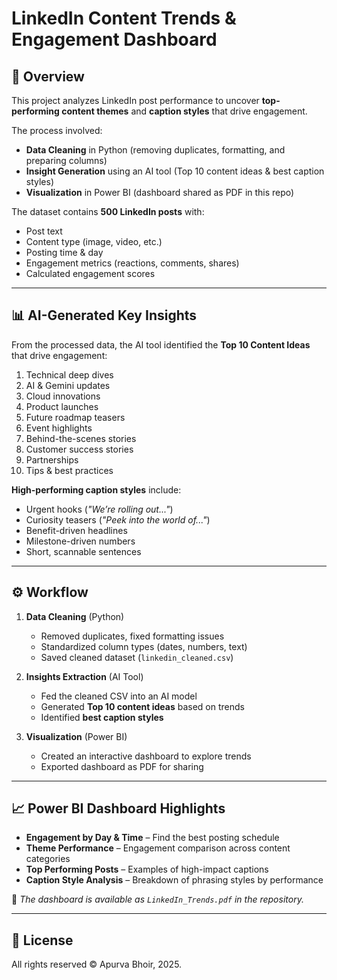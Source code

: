 # LinkedIn Content Trends & Engagement Dashboard

## 📌 Overview
This project analyzes LinkedIn post performance to uncover **top-performing content themes** and **caption styles** that drive engagement.  

The process involved:
- **Data Cleaning** in Python (removing duplicates, formatting, and preparing columns)
- **Insight Generation** using an AI tool (Top 10 content ideas & best caption styles)
- **Visualization** in Power BI (dashboard shared as PDF in this repo)

The dataset contains **500 LinkedIn posts** with:
- Post text  
- Content type (image, video, etc.)  
- Posting time & day  
- Engagement metrics (reactions, comments, shares)  
- Calculated engagement scores  

---

## 📊 AI-Generated Key Insights
From the processed data, the AI tool identified the **Top 10 Content Ideas** that drive engagement:
1. Technical deep dives  
2. AI & Gemini updates  
3. Cloud innovations  
4. Product launches  
5. Future roadmap teasers  
6. Event highlights  
7. Behind-the-scenes stories  
8. Customer success stories  
9. Partnerships  
10. Tips & best practices  

**High-performing caption styles** include:
- Urgent hooks (*"We’re rolling out..."*)  
- Curiosity teasers (*"Peek into the world of..."*)  
- Benefit-driven headlines  
- Milestone-driven numbers  
- Short, scannable sentences  

---

## ⚙️ Workflow
1. **Data Cleaning** (Python)  
   - Removed duplicates, fixed formatting issues  
   - Standardized column types (dates, numbers, text)  
   - Saved cleaned dataset (`linkedin_cleaned.csv`)  

2. **Insights Extraction** (AI Tool)  
   - Fed the cleaned CSV into an AI model  
   - Generated **Top 10 content ideas** based on trends  
   - Identified **best caption styles**  

3. **Visualization** (Power BI)  
   - Created an interactive dashboard to explore trends  
   - Exported dashboard as PDF for sharing  

---

## 📈 Power BI Dashboard Highlights
- **Engagement by Day & Time** – Find the best posting schedule  
- **Theme Performance** – Engagement comparison across content categories  
- **Top Performing Posts** – Examples of high-impact captions  
- **Caption Style Analysis** – Breakdown of phrasing styles by performance  

📄 *The dashboard is available as `LinkedIn_Trends.pdf` in the repository.*  


---

## 📜 License
All rights reserved © Apurva Bhoir, 2025.
